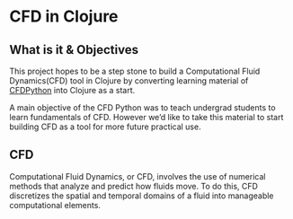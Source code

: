 # CFD in Clojure

## What is it & Objectives
This project hopes to be a step stone to build a Computational Fluid Dynamics(CFD) tool in Clojure
by converting learning material of [CFDPython](https://github.com/barbagroup/CFDPython) into Clojure as a start. 

A main objective of the CFD Python was to teach undergrad students to learn fundamentals of CFD. 
However we’d like to take this material to start building CFD as a tool for more future practical use.

## CFD
Computational Fluid Dynamics, or CFD, involves the use of numerical methods that analyze and 
predict how fluids move. To do this, CFD discretizes the spatial and temporal domains of 
a fluid into manageable computational elements.
